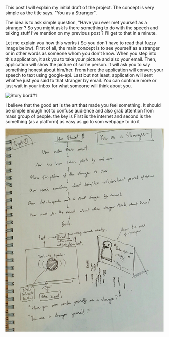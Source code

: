 This post I will explain my initial draft of the project. The concept is very simple as the title says. "You as a Stranger".

The idea is to ask simple question, "Have you ever met yourself as a stranger ? So you might ask Is there something to do with the speech and talking stuff I've mention on my previous post ? I'll get to that in a minute.

Let me explain you how this works ( So you don't have to read that fuzzy image below). First of all, the main concept is to see yourself as a stranger or in other words as someone whom you don't know. When you step into this application, it ask you to take your picture and also your email. Then, application will show the picture of some person. It will ask you to say something honest about him/her. From here the application will convert your speech to text using google-api. Last but not least, application will sent what've just you said to that stranger by email. You can continue more or just wait in your inbox for what someone will think about you.

![Story bord#1](../project_images/strbd.jpg?raw=true "Story Bord")

I believe that the good art is the art that made you feel something. It should be simple enough not to confuse audience and also grab attention from mass group of people. the key is First is the internet and second is the something (as a platform) as easy as go to som webpage to do it

![Draft Project#1](../project_images/draft1.jpg?raw=true "Draft1")
